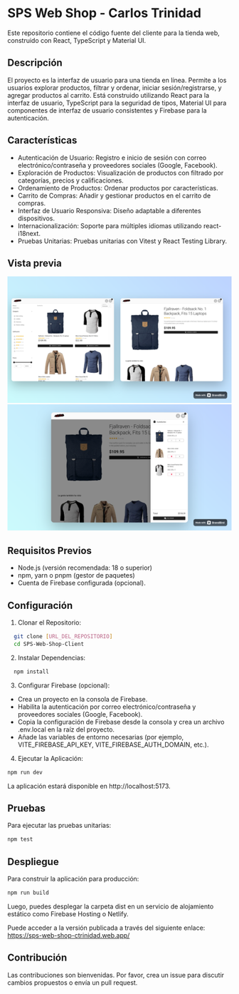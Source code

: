 # SPS Web Shop - Carlos Trinidad

Este repositorio contiene el código fuente del cliente para la tienda web, construido con React, TypeScript y Material UI.

## Descripción

El proyecto es la interfaz de usuario para una tienda en línea. Permite a los usuarios explorar productos, filtrar y ordenar, iniciar sesión/registrarse, y agregar productos al carrito. Está construido utilizando React para la interfaz de usuario, TypeScript para la seguridad de tipos, Material UI para componentes de interfaz de usuario consistentes y Firebase para la autenticación.

## Características

- Autenticación de Usuario: Registro e inicio de sesión con correo electrónico/contraseña y proveedores sociales (Google, Facebook).
- Exploración de Productos: Visualización de productos con filtrado por categorías, precios y calificaciones.
- Ordenamiento de Productos: Ordenar productos por características.
- Carrito de Compras: Añadir y gestionar productos en el carrito de compras.
- Interfaz de Usuario Responsiva: Diseño adaptable a diferentes dispositivos.
- Internacionalización: Soporte para múltiples idiomas utilizando react-i18next.
- Pruebas Unitarias: Pruebas unitarias con Vitest y React Testing Library.

## Vista previa

![Productos](/public/img/preview/products.png "Produtos")
![Carrito de compras](/public/img/preview/shopping-cart.png "Carrito de compras")

## Requisitos Previos

- Node.js (versión recomendada: 18 o superior)
- npm, yarn o pnpm (gestor de paquetes)
- Cuenta de Firebase configurada (opcional).

## Configuración

1. Clonar el Repositorio:

```bash
  git clone [URL_DEL_REPOSITORIO]
  cd SPS-Web-Shop-Client
```

2. Instalar Dependencias:

```bash
  npm install
```

3. Configurar Firebase (opcional):

- Crea un proyecto en la consola de Firebase.
- Habilita la autenticación por correo electrónico/contraseña y proveedores sociales (Google, Facebook).
- Copia la configuración de Firebase desde la consola y crea un archivo .env.local en la raíz del proyecto.
- Añade las variables de entorno necesarias (por ejemplo, VITE_FIREBASE_API_KEY, VITE_FIREBASE_AUTH_DOMAIN, etc.).

4. Ejecutar la Aplicación:

```bash
npm run dev
```

La aplicación estará disponible en http://localhost:5173.

## Pruebas

Para ejecutar las pruebas unitarias:

```bash
npm test
```

## Despliegue

Para construir la aplicación para producción:

```bash
npm run build
```

Luego, puedes desplegar la carpeta dist en un servicio de alojamiento estático como Firebase Hosting o Netlify.

Puede acceder a la versión publicada a través del siguiente enlace: https://sps-web-shop-ctrinidad.web.app/

## Contribución
Las contribuciones son bienvenidas. Por favor, crea un issue para discutir cambios propuestos o envía un pull request.
